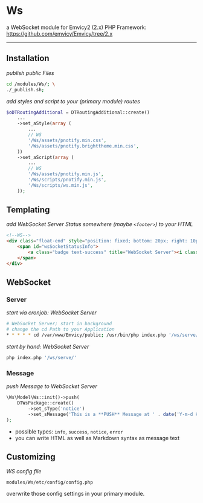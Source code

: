 
# Ws

a WebSocket module for Emvicy2 (2.x) PHP Framework: https://github.com/emvicy/Emvicy/tree/2.x

---

## Installation

_publish public Files_    
~~~bash
cd /modules/Ws/; \
./_publish.sh;
~~~

_add styles and script to your (primary module) routes_  
~~~php
$oDTRoutingAdditional = DTRoutingAdditional::create()
    ...
    ->set_aStyle(array (
        ...    
        // WS
        '/Ws/assets/pnotify.min.css',         
        '/Ws/assets/pnotify.brighttheme.min.css',     
    ))
    ->set_aScript(array (
        ...
        // WS
        '/Ws/assets/pnotify.min.js',        
        '/Ws/scripts/pnotify.min.js',
        '/Ws/scripts/ws.min.js',
    ));
~~~

## Templating

_add WebSocket Server Status somewhere (maybe `<footer>`) to your HTML_  
~~~html
<!--WS-->
<div class="float-end" style="position: fixed; bottom: 20px; right: 10px; margin: 0 10px !important;">
	<span id="wsSocketStatusInfo">
		<a class="badge text-success" title="WebSocket Server"><i class="fa fa-check"></i></a>
	</span>
</div>
~~~

## WebSocket

### Server

_start via cronjob: WebSocket Server_  
~~~bash
# WebSocket Server; start in background
# change the cd Path to your Application
* * * * * cd /var/www/Emvicy/public; /usr/bin/php index.php '/ws/serve/' > /dev/null 2>/dev/null & echo $!
~~~

_start by hand: WebSocket Server_  
~~~php
php index.php '/ws/serve/'
~~~

### Message

_push Message to WebSocket Server_
~~~php
\Ws\Model\Ws::init()->push(
    DTWsPackage::create()
        ->set_sType('notice')
        ->set_sMessage('This is a **PUSH** Message at ' . date('Y-m-d H:i:s'))
);
~~~

- possible types: `info`, `success`, `notice`, `error`
- you can write HTML as well as Markdown syntax as message text


## Customizing

_WS config file_  
~~~
modules/Ws/etc/config/config.php
~~~

overwrite those config settings in your primary module.